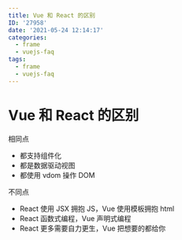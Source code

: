 ```yaml
---
title: Vue 和 React 的区别
ID: '27958'
date: '2021-05-24 12:14:17'
categories:
  - frame
  - vuejs-faq
tags:
  - frame
  - vuejs-faq
---
```


# Vue 和 React 的区别

相同点

- 都支持组件化
- 都是数据驱动视图
- 都使用 vdom 操作 DOM

不同点

- React 使用 JSX 拥抱 JS，Vue 使用模板拥抱 html
- React 函数式编程，Vue 声明式编程
- React 更多需要自力更生，Vue 把想要的都给你
 
 
 
 
 
 
 
 
 
 
 
 
 
 
 
 
 
 
 
 
 
 
